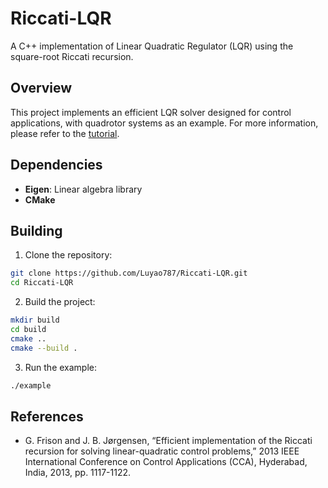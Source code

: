# Riccati-LQR

A C++ implementation of Linear Quadratic Regulator (LQR) using the square-root Riccati recursion.

## Overview

This project implements an efficient LQR solver designed for control applications, with quadrotor systems as an example.
For more information, please refer to the [tutorial](https://luyao787.github.io/blog/2025/LQP/).

## Dependencies

- **Eigen**: Linear algebra library
- **CMake**

## Building

1. Clone the repository:
```bash
git clone https://github.com/Luyao787/Riccati-LQR.git
cd Riccati-LQR
```

2. Build the project:
```bash
mkdir build
cd build
cmake ..
cmake --build .
```

3. Run the example:
```bash
./example
```

## References

- G. Frison and J. B. Jørgensen, “Efficient implementation of the Riccati recursion for solving linear-quadratic control problems,” 2013 IEEE International Conference on Control Applications (CCA), Hyderabad, India, 2013, pp. 1117-1122.
